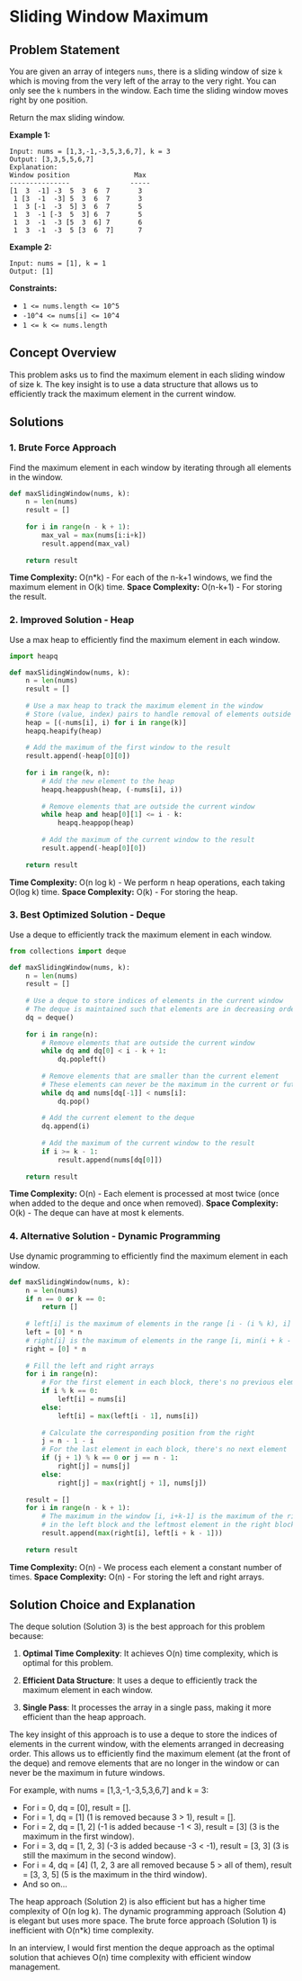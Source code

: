 # Sliding Window Maximum

## Problem Statement

You are given an array of integers `nums`, there is a sliding window of size `k` which is moving from the very left of the array to the very right. You can only see the `k` numbers in the window. Each time the sliding window moves right by one position.

Return the max sliding window.

**Example 1:**
```
Input: nums = [1,3,-1,-3,5,3,6,7], k = 3
Output: [3,3,5,5,6,7]
Explanation: 
Window position                Max
---------------               -----
[1  3  -1] -3  5  3  6  7       3
 1 [3  -1  -3] 5  3  6  7       3
 1  3 [-1  -3  5] 3  6  7       5
 1  3  -1 [-3  5  3] 6  7       5
 1  3  -1  -3 [5  3  6] 7       6
 1  3  -1  -3  5 [3  6  7]      7
```

**Example 2:**
```
Input: nums = [1], k = 1
Output: [1]
```

**Constraints:**
- `1 <= nums.length <= 10^5`
- `-10^4 <= nums[i] <= 10^4`
- `1 <= k <= nums.length`

## Concept Overview

This problem asks us to find the maximum element in each sliding window of size k. The key insight is to use a data structure that allows us to efficiently track the maximum element in the current window.

## Solutions

### 1. Brute Force Approach

Find the maximum element in each window by iterating through all elements in the window.

```python
def maxSlidingWindow(nums, k):
    n = len(nums)
    result = []
    
    for i in range(n - k + 1):
        max_val = max(nums[i:i+k])
        result.append(max_val)
    
    return result
```

**Time Complexity:** O(n*k) - For each of the n-k+1 windows, we find the maximum element in O(k) time.
**Space Complexity:** O(n-k+1) - For storing the result.

### 2. Improved Solution - Heap

Use a max heap to efficiently find the maximum element in each window.

```python
import heapq

def maxSlidingWindow(nums, k):
    n = len(nums)
    result = []
    
    # Use a max heap to track the maximum element in the window
    # Store (value, index) pairs to handle removal of elements outside the window
    heap = [(-nums[i], i) for i in range(k)]
    heapq.heapify(heap)
    
    # Add the maximum of the first window to the result
    result.append(-heap[0][0])
    
    for i in range(k, n):
        # Add the new element to the heap
        heapq.heappush(heap, (-nums[i], i))
        
        # Remove elements that are outside the current window
        while heap and heap[0][1] <= i - k:
            heapq.heappop(heap)
        
        # Add the maximum of the current window to the result
        result.append(-heap[0][0])
    
    return result
```

**Time Complexity:** O(n log k) - We perform n heap operations, each taking O(log k) time.
**Space Complexity:** O(k) - For storing the heap.

### 3. Best Optimized Solution - Deque

Use a deque to efficiently track the maximum element in each window.

```python
from collections import deque

def maxSlidingWindow(nums, k):
    n = len(nums)
    result = []
    
    # Use a deque to store indices of elements in the current window
    # The deque is maintained such that elements are in decreasing order
    dq = deque()
    
    for i in range(n):
        # Remove elements that are outside the current window
        while dq and dq[0] < i - k + 1:
            dq.popleft()
        
        # Remove elements that are smaller than the current element
        # These elements can never be the maximum in the current or future windows
        while dq and nums[dq[-1]] < nums[i]:
            dq.pop()
        
        # Add the current element to the deque
        dq.append(i)
        
        # Add the maximum of the current window to the result
        if i >= k - 1:
            result.append(nums[dq[0]])
    
    return result
```

**Time Complexity:** O(n) - Each element is processed at most twice (once when added to the deque and once when removed).
**Space Complexity:** O(k) - The deque can have at most k elements.

### 4. Alternative Solution - Dynamic Programming

Use dynamic programming to efficiently find the maximum element in each window.

```python
def maxSlidingWindow(nums, k):
    n = len(nums)
    if n == 0 or k == 0:
        return []
    
    # left[i] is the maximum of elements in the range [i - (i % k), i]
    left = [0] * n
    # right[i] is the maximum of elements in the range [i, min(i + k - 1 - (i % k), n - 1)]
    right = [0] * n
    
    # Fill the left and right arrays
    for i in range(n):
        # For the first element in each block, there's no previous element
        if i % k == 0:
            left[i] = nums[i]
        else:
            left[i] = max(left[i - 1], nums[i])
        
        # Calculate the corresponding position from the right
        j = n - 1 - i
        # For the last element in each block, there's no next element
        if (j + 1) % k == 0 or j == n - 1:
            right[j] = nums[j]
        else:
            right[j] = max(right[j + 1], nums[j])
    
    result = []
    for i in range(n - k + 1):
        # The maximum in the window [i, i+k-1] is the maximum of the rightmost element
        # in the left block and the leftmost element in the right block
        result.append(max(right[i], left[i + k - 1]))
    
    return result
```

**Time Complexity:** O(n) - We process each element a constant number of times.
**Space Complexity:** O(n) - For storing the left and right arrays.

## Solution Choice and Explanation

The deque solution (Solution 3) is the best approach for this problem because:

1. **Optimal Time Complexity**: It achieves O(n) time complexity, which is optimal for this problem.

2. **Efficient Data Structure**: It uses a deque to efficiently track the maximum element in each window.

3. **Single Pass**: It processes the array in a single pass, making it more efficient than the heap approach.

The key insight of this approach is to use a deque to store the indices of elements in the current window, with the elements arranged in decreasing order. This allows us to efficiently find the maximum element (at the front of the deque) and remove elements that are no longer in the window or can never be the maximum in future windows.

For example, with nums = [1,3,-1,-3,5,3,6,7] and k = 3:
- For i = 0, dq = [0], result = [].
- For i = 1, dq = [1] (1 is removed because 3 > 1), result = [].
- For i = 2, dq = [1, 2] (-1 is added because -1 < 3), result = [3] (3 is the maximum in the first window).
- For i = 3, dq = [1, 2, 3] (-3 is added because -3 < -1), result = [3, 3] (3 is still the maximum in the second window).
- For i = 4, dq = [4] (1, 2, 3 are all removed because 5 > all of them), result = [3, 3, 5] (5 is the maximum in the third window).
- And so on...

The heap approach (Solution 2) is also efficient but has a higher time complexity of O(n log k). The dynamic programming approach (Solution 4) is elegant but uses more space. The brute force approach (Solution 1) is inefficient with O(n*k) time complexity.

In an interview, I would first mention the deque approach as the optimal solution that achieves O(n) time complexity with efficient window management.
